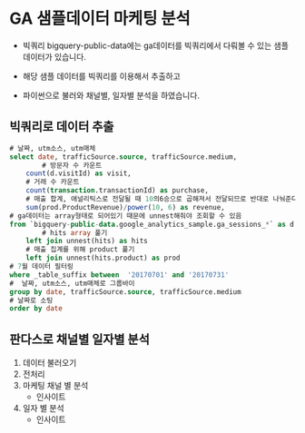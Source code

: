 

# GA 샘플데이터 마케팅 분석

- 빅쿼리 bigquery-public-data에는 ga데이터를 빅쿼리에서 다뤄볼 수 있는 샘플 데이터가 있습니다.

- 해당 샘플 데이터를 빅쿼리를 이용해서 추출하고

- 파이썬으로 불러와 채널별, 일자별 분석을 하였습니다.

  

## 빅쿼리로 데이터 추출

```sql
# 날짜, utm소스, utm매체
select date, trafficSource.source, trafficSource.medium,
		# 방문자 수 카운트
    count(d.visitId) as visit, 
    # 거래 수 카운트
    count(transaction.transactionId) as purchase,
    # 매출 합계, 애널리틱스로 전달될 때 10의6승으로 곱해져서 전달되므로 반대로 나눠준다.
    sum(prod.ProductRevenue)/power(10, 6) as revenue,
# ga데이터는 array형태로 되어있기 때문에 unnest해줘야 조회할 수 있음
from `bigquery-public-data.google_analytics_sample.ga_sessions_*` as d
		# hits array 풀기
    left join unnest(hits) as hits
    # 매출 집계를 위해 product 풀기
    left join unnest(hits.product) as prod
# 7월 데이터 필터링
where _table_suffix between  '20170701' and '20170731'
#  날짜, utm소스, utm매체로 그룹바이
group by date, trafficSource.source, trafficSource.medium
# 날짜로 소팅
order by date
```



## 판다스로 채널별 일자별 분석

1. 데이터 불러오기
2. 전처리
3. 마케팅 채널 별 분석
   - 인사이트
4. 일자 별 분석
   - 인사이트



